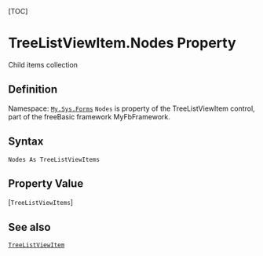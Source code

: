 [TOC]
# TreeListViewItem.Nodes Property
Child items collection
## Definition
Namespace: [`My.Sys.Forms`](My.Sys.Forms.md)
`Nodes` is property of the TreeListViewItem control, part of the freeBasic framework MyFbFramework.
## Syntax
```freeBasic
Nodes As TreeListViewItems
```
## Property Value
[`TreeListViewItems`]
## See also
[`TreeListViewItem`](TreeListViewItem.md)

